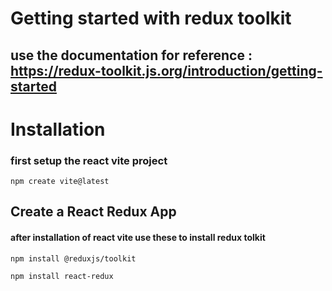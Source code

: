 # Getting started with redux toolkit 
## use the documentation for reference : https://redux-toolkit.js.org/introduction/getting-started
# Installation
### first setup the react vite project 
```
npm create vite@latest
```
## Create a React Redux App
#### after installation of react vite use these to install redux tolkit 
```
npm install @reduxjs/toolkit
```
```
npm install react-redux
```
